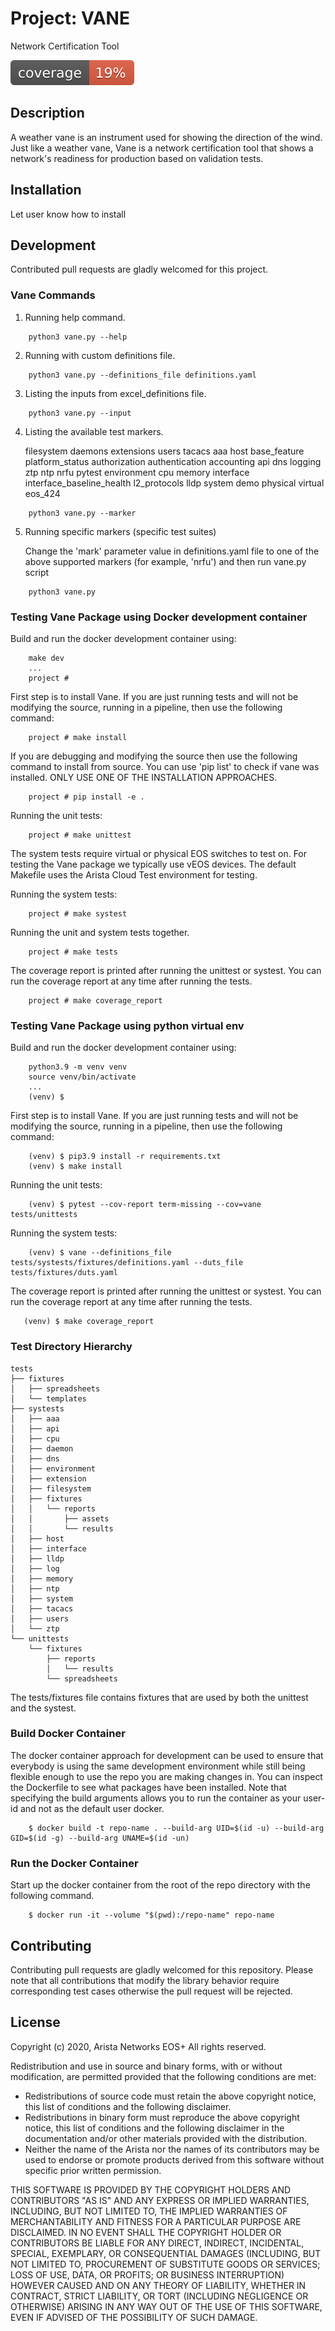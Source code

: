 # Project: VANE

Network Certification Tool

![Coverage](./coverage.svg)

## Description

A weather vane is an instrument used for showing the direction of the wind.
Just like a weather vane, Vane is a network certification tool that shows a
network's readiness for production based on validation tests.

## Installation

Let user know how to install

## Development

Contributed pull requests are gladly welcomed for this project.

### Vane Commands

1. Running help command.

```
    python3 vane.py --help
```

2. Running with custom definitions file.

```
    python3 vane.py --definitions_file definitions.yaml
```

3. Listing the inputs from excel_definitions file.

```
    python3 vane.py --input
```

4. Listing the available test markers.

    filesystem
    daemons
    extensions
    users
    tacacs
    aaa
    host
    base_feature
    platform_status
    authorization
    authentication
    accounting
    api
    dns
    logging
    ztp
    ntp
    nrfu
    pytest
    environment
    cpu
    memory
    interface
    interface_baseline_health
    l2_protocols
    lldp
    system
    demo
    physical
    virtual
    eos_424
	
```
    python3 vane.py --marker
```

5. Running specific markers (specific test suites)
	

    Change the 'mark' parameter value in definitions.yaml file to one of the above supported markers (for example, 'nrfu') and then run vane.py script

```
    python3 vane.py
```

### Testing Vane Package using Docker development container

Build and run the docker development container using:
```
    make dev
    ...
    project # 
```

First step is to install Vane. If you are just running tests and will not be
modifying the source, running in a pipeline, then use the following command:
```
    project # make install
```

If you are debugging and modifying the source then use the following command to
install from source. You can use 'pip list' to check if vane was installed.
ONLY USE ONE OF THE INSTALLATION APPROACHES.
```
    project # pip install -e .
```

Running the unit tests:
```
    project # make unittest
```

The system tests require virtual or physical EOS switches to test on. For
testing the Vane package we typically use vEOS devices. The default Makefile
uses the Arista Cloud Test environment for testing.

Running the system tests:
```
    project # make systest
```

Running the unit and system tests together.
```
    project # make tests
```

The coverage report is printed after running the unittest or systest. You can
run the coverage report at any time after running the tests.
```
    project # make coverage_report
```

### Testing Vane Package using python virtual env

Build and run the docker development container using:
```
    python3.9 -m venv venv
    source venv/bin/activate
    ...
    (venv) $ 
```

First step is to install Vane. If you are just running tests and will not be
modifying the source, running in a pipeline, then use the following command:
```
    (venv) $ pip3.9 install -r requirements.txt
    (venv) $ make install
```
Running the unit tests:
```
    (venv) $ pytest --cov-report term-missing --cov=vane tests/unittests
```

Running the system tests:
```
    (venv) $ vane --definitions_file tests/systests/fixtures/definitions.yaml --duts_file tests/fixtures/duts.yaml
```

The coverage report is printed after running the unittest or systest. You can
run the coverage report at any time after running the tests.
```
   (venv) $ make coverage_report
```

### Test Directory Hierarchy

```
tests
├── fixtures
│   ├── spreadsheets
│   └── templates
├── systests
│   ├── aaa
│   ├── api
│   ├── cpu
│   ├── daemon
│   ├── dns
│   ├── environment
│   ├── extension
│   ├── filesystem
│   ├── fixtures
│   │   └── reports
│   │       ├── assets
│   │       └── results
│   ├── host
│   ├── interface
│   ├── lldp
│   ├── log
│   ├── memory
│   ├── ntp
│   ├── system
│   ├── tacacs
│   ├── users
│   └── ztp
└── unittests
    └── fixtures
        ├── reports
        │   └── results
        └── spreadsheets
```

The tests/fixtures file contains fixtures that are used by both the unittest
and the systest.

### Build Docker Container

The docker container approach for development can be used to ensure that
everybody is using the same development environment while still being flexible
enough to use the repo you are making changes in. You can inspect the
Dockerfile to see what packages have been installed. Note that specifying the
build arguments allows you to run the container as your user-id and not as the
default user docker.

```
    $ docker build -t repo-name . --build-arg UID=$(id -u) --build-arg GID=$(id -g) --build-arg UNAME=$(id -un)
```

### Run the Docker Container

Start up the docker container from the root of the repo directory with the
following command.

```
    $ docker run -it --volume "$(pwd):/repo-name" repo-name
```

## Contributing

Contributing pull requests are gladly welcomed for this repository.
Please note that all contributions that modify the library behavior
require corresponding test cases otherwise the pull request will be
rejected.

## License

Copyright (c) 2020, Arista Networks EOS+
All rights reserved.

Redistribution and use in source and binary forms, with or without
modification, are permitted provided that the following conditions are met:

* Redistributions of source code must retain the above copyright notice, this
  list of conditions and the following disclaimer.
* Redistributions in binary form must reproduce the above copyright notice,
  this list of conditions and the following disclaimer in the documentation
  and/or other materials provided with the distribution.
* Neither the name of the Arista nor the names of its
  contributors may be used to endorse or promote products derived from
  this software without specific prior written permission.

THIS SOFTWARE IS PROVIDED BY THE COPYRIGHT HOLDERS AND CONTRIBUTORS "AS IS"
AND ANY EXPRESS OR IMPLIED WARRANTIES, INCLUDING, BUT NOT LIMITED TO, THE
IMPLIED WARRANTIES OF MERCHANTABILITY AND FITNESS FOR A PARTICULAR PURPOSE ARE
DISCLAIMED. IN NO EVENT SHALL THE COPYRIGHT HOLDER OR CONTRIBUTORS BE LIABLE
FOR ANY DIRECT, INDIRECT, INCIDENTAL, SPECIAL, EXEMPLARY, OR CONSEQUENTIAL
DAMAGES (INCLUDING, BUT NOT LIMITED TO, PROCUREMENT OF SUBSTITUTE GOODS OR
SERVICES; LOSS OF USE, DATA, OR PROFITS; OR BUSINESS INTERRUPTION) HOWEVER
CAUSED AND ON ANY THEORY OF LIABILITY, WHETHER IN CONTRACT, STRICT LIABILITY,
OR TORT (INCLUDING NEGLIGENCE OR OTHERWISE) ARISING IN ANY WAY OUT OF THE USE
OF THIS SOFTWARE, EVEN IF ADVISED OF THE POSSIBILITY OF SUCH DAMAGE.
